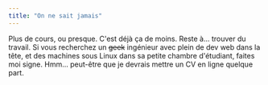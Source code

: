 ```yaml
---
title: "On ne sait jamais"
---
```


Plus de cours, ou presque. C'est déjà ça de moins. Reste à... trouver du
travail. Si vous recherchez un <del>geek</del> ingénieur avec plein de dev web
dans la tête, et des machines sous Linux dans sa petite chambre d'étudiant,
faites moi signe. Hmm... peut-être que je devrais mettre un CV en ligne
quelque part.

